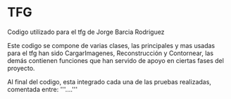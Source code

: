 # TFG
Codigo utilizado para el tfg de Jorge Barcia Rodriguez

Este codigo se compone de varias clases, las principales y mas usadas para el tfg han sido CargarImagenes, Reconstrucción y Contornear, las demás contienen funciones que han servido de apoyo en ciertas fases del proyecto.

Al final del codigo, esta integrado cada una de las pruebas realizadas, comentada entre: '''....'''
